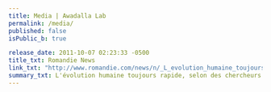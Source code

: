 ```yaml
---
title: Media | Awadalla Lab
permalink: /media/
published: false
isPublic_b: true

release_date: 2011-10-07 02:23:33 -0500
title_txt: Romandie News
link_txt: "http://www.romandie.com/news/n/_L_evolution_humaine_toujours_rapide_selon_des_chercheurs_canadiens071020111810.asp"
summary_txt: L'évolution humaine toujours rapide, selon des chercheurs canadiens
---
```


